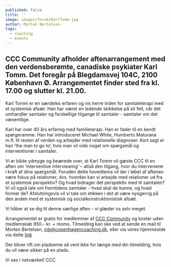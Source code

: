 ```yaml
---
published: false
title: ''
image: images/forum/KarlTomm.jpg
author: Morten Bertelsen
tags:
  - coaching
  - events
---
```

## CCC Community afholder aftenarrangement med den verdensberømte, canadiske psykiater Karl Tomm. Det foregår på Blegdamsvej 104C, 2100 København Ø. Arrangementet finder sted fra kl. 17.00 og slutter kl. 21.00.  

Karl Tomm er en særdeles erfaren og vis herre inden for samtaleterapi med et systemisk afsæt. Han har været en ledende skikkelse på sit felt, når det omhandler samtaler og forskellige tilgange til samtaler - samtaler om det væsentlige. 

Karl har over 40 års erfaring med familieterapi. Han er fader til en kendt spørgeramme. Han har introduceret Michael White, Humberto Maturana m.fl. til resten af verden og arbejder med relationelle diagnoser. Kort sagt er han ’the man to go to’, hvis man vil vide noget om spørgsmål og interventioner i samtaler.  
 
Vi er både ydmyge og beærede over, at Karl Tomm vil gæste CCC til en aften om ’interventive interviewing’ – altså den tilgang, hvor du intervenerer i kraft af dine spørgsmål. Foruden dette hovedtema vil der i løbet af aftenen være fokus på relationer, dvs. hvordan kan vi arbejde med relationer ud fra et systemisk perspektiv? Og hvad bidrager det perspektiv med til samtalen? Vi vil også tale om fremtidens samtaler - hvad skal de kunne, og hvad former de? Afslutningsvis vil vi tale om etikken i det at være nysgerrig på den anden med et systemisk og socialkonstruktionistisk afsæt.  

Vi håber at se dig til denne særlige aften - vi glæder os selv meget. 

Arrangementet er gratis for medlemmer af [CCC Community](https://www.copenhagencoaching.dk/academy/ccccommunity/) og koster uden medlemskab 950.- kr. + moms. Tilmelding kan ske ved at sende en mail til Morten Bertelsen, mb@copenhagencoaching.dk, eller via vores hjemmeside via dette [link](https://www.copenhagencoaching.dk/#contact)
 
Der bliver rift om pladserne så vent ikke for længe med din tilmelding, hvis du vil være sikker på en plads. 

Vi ses i netværket!
CCC
